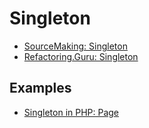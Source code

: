 # Singleton

- [SourceMaking: Singleton](https://sourcemaking.com/design_patterns/singleton)
- [Refactoring.Guru: Singleton](https://refactoring.guru/design-patterns/singleton)

## Examples

* [Singleton in PHP: Page](Php/Config)